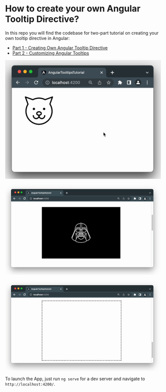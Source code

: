 # How to create your own Angular Tooltip Directive?

In this repo you will find the codebase for two-part tutorial on creating your own tooltip directive in Angular:
* [Part 1 - Creating Own Angular Tooltip Directive](https://accesto.com/blog/how-to-create-angular-tooltip-directive/)
* [Part 2 - Customizing Angular Tooltips](https://accesto.com/blog/angular-tooltip-directive-part-2/)

![Angular Tooltip Example](/tooltip-final.gif)

![Angular Tooltip Example - dark mode](/dark-side.gif)

![Angular Tooltip Example - dynamic tooltips](/canvas.gif)

To launch the App, just run `ng serve` for a dev server and navigate to `http://localhost:4200/`.


